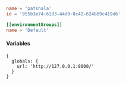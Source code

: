 ```toml
name = 'patshala'
id = '955b3e74-61d3-44d9-8c42-624b89c419d6'

[[environmentGroups]]
name = 'Default'
```

#### Variables

```json5
{
  globals: {
    url: 'http://127.0.0.1:8000/'
  }
}
```

